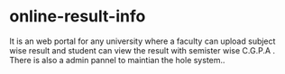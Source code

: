 # online-result-info
It is an web portal for any university where a faculty can upload subject wise result and student can view the result  with semister wise C.G.P.A
. There is also a admin pannel to maintian the hole system..
